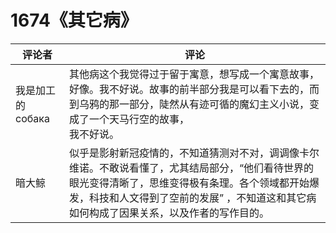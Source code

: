 # 1674《其它病》

评论者 | 评论 |
|---|---|
我是加工的собака|其他病这个我觉得过于留于寓意，想写成一个寓意故事，好像。我不好说。故事的前半部分我是可以看下去的，而到乌鸦的那一部分，陡然从有迹可循的魔幻主义小说，变成了一个天马行空的故事，<br/>我不好说。
暗大鲸|似乎是影射新冠疫情的，不知道猜测对不对，调调像卡尔维诺。不敢说看懂了，尤其结局部分，“他们看待世界的眼光变得清晰了，思维变得极有条理。各个领域都开始爆发，科技和人文得到了空前的发展” ，不知道这和其它病如何构成了因果关系，以及作者的写作目的。